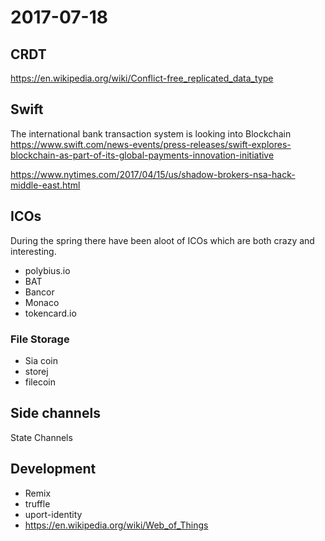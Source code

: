 # 2017-07-18

## CRDT
https://en.wikipedia.org/wiki/Conflict-free_replicated_data_type

## Swift
The international bank transaction system is looking into Blockchain https://www.swift.com/news-events/press-releases/swift-explores-blockchain-as-part-of-its-global-payments-innovation-initiative

https://www.nytimes.com/2017/04/15/us/shadow-brokers-nsa-hack-middle-east.html

## ICOs
During the spring there have been aloot of ICOs which are both crazy and interesting. 

* polybius.io
* BAT 
* Bancor
* Monaco
* tokencard.io

### File Storage
* Sia coin
* storej
* filecoin

## Side channels
State Channels 

## Development
* Remix
* truffle 
* uport-identity 
* https://en.wikipedia.org/wiki/Web_of_Things